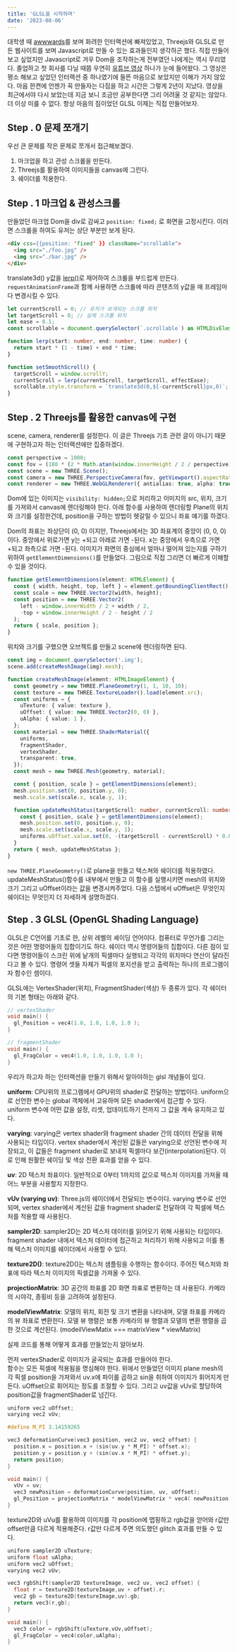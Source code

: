 ```yaml
---
title: 'GLSL을 시작하며'
date: '2023-08-06'
---
```


대학생 때 [awwwards](https://www.awwwards.com/)를 보며 화려한 인터랙션에 빠져있었고, Threejs와 GLSL로 만든 웹사이트를 보며 Javascript로 만들 수 있는 효과들인지 생각하곤 했다. 직접 만들어보고 싶었지만 Javascript로 겨우 Dom을 조작하는게 전부였던 나에게는 역시 무리였다. 졸업하고 첫 회사를 다닐 때쯤 우연히 [유튜브 영상](https://www.youtube.com/watch?v=DdQn82X1G3I&list=WL&index=26) 하나가 눈에 들어왔다. 그 영상은 평소 해보고 싶었던 인터랙션 중 하나였기에 들뜬 마음으로 보았지만 이해가 가지 않았다. 마음 한켠에 언젠가 꼭 만들자는 다짐을 하고 시간은 그렇게 2년이 지났다. 영상을 최근에서야 다시 보았는데 지금 보니 조금만 공부한다면 그리 어려울 것 같지는 않았다. 더 이상 미룰 수 없다. 항상 마음의 짐이었던 GLSL 이제는 직접 만들어보자.

## Step . 0 문제 쪼개기

우선 큰 문제를 작은 문제로 쪼개서 접근해보겠다.

1. 마크업을 하고 관성 스크롤을 만든다.
2. Threejs를 활용하여 이미지들을 canvas에 그린다.
3. 쉐이더를 적용한다.

## Step . 1 마크업 & 관성스크롤

만들었던 마크업 Dom을 div로 감싸고 `position: fixed;` 로 화면을 고정시킨다. 이러면 스크롤을 하여도 유저는 상단 부분만 보게 된다.

```html
<div css={{position: 'fixed' }} className="scrollable">
  <img src="./foo.jpg" />
  <img src="./bar.jpg" />
</div>
```

translate3d() y값을 [lerp()](https://docs.unity3d.com/ScriptReference/Vector3.Lerp.html)로 제어하여 스크롤을 부드럽게 만든다. `requestAnimationFrame`과 함께 사용하면 스크롤에 따라 콘텐츠의 y값을 매 프레임마다 변경시킬 수 있다.

```ts
let currentScroll = 0; // 유저가 보게되는 스크롤 위치
let targetScroll = 0; // 실제 스크롤 위치
let ease = 0.1;
const scrollable = document.querySelector(`.scrollable`) as HTMLDivElement;

function lerp(start: number, end: number, time: number) {
  return start * (1 - time) + end * time;
}

function setSmoothScroll() {
  targetScroll = window.scrollY;
  currentScroll = lerp(currentScroll, targetScroll, effectEase);
  scrollable.style.transform = `translate3d(0,${-currentScroll}px,0)`;
}
```

## Step . 2 Threejs를 활용한 canvas에 구현

scene, camera, renderer를 설정한다. 이 글은 Threejs 기초 관련 글이 아니기 때문에 구현하고자 하는 인터랙션에만 집중하겠다.

```ts
const perspective = 1000;
const fov = (180 * (2 * Math.atan(window.innerHeight / 2 / perspective))) / Math.PI;
const scene = new THREE.Scene();
const camera = new THREE.PerspectiveCamera(fov, getViewport().aspectRatio, 1, 1000);
const renderer = new THREE.WebGLRenderer({ antialias: true, alpha: true });
```

Dom에 있는 이미지는 `visibility: hidden;`으로 처리하고 이미지의 src, 위치, 크기를 가져와서 canvas에 렌더링해야 한다. 아래 함수를 사용하여 렌더링할 Plane의 위치와 크기를 설정한건데, position을 구하는 방법이 헷갈릴 수 있으니 좌표 얘기를 하겠다.

Dom의 좌표는 좌상단이 (0, 0) 이지만, Threejs에서는 3D 좌표계의 중앙이 (0, 0, 0)이다. 중앙에서 위로가면 y는 +되고 아래로 가면 -된다. x는 중앙에서 우측으로 가면 +되고 좌측으로 가면 -된다. 이미지가 화면의 중심에서 얼마나 떨어져 있는지를 구하기 위하여 `getElementDimensions()`를 만들었다. 그림으로 직접 그리면 더 빠르게 이해할 수 있을 것이다.

```ts
function getElementDimensions(element: HTMLElement) {
  const { width, height, top, left } = element.getBoundingClientRect();
  const scale = new THREE.Vector2(width, height);
  const position = new THREE.Vector2(
    left - window.innerWidth / 2 + width / 2,
    -top + window.innerHeight / 2 - height / 2
  );
  return { scale, position };
}
```

위치와 크기를 구했으면 오브젝트를 만들고 scene에 렌더링하면 된다.

```ts
const img = document.querySelector('.img');
scene.add(createMeshImage(img).mesh);

function createMeshImage(element: HTMLImageElement) {
  const geometry = new THREE.PlaneGeometry(1, 1, 10, 10);
  const texture = new THREE.TextureLoader().load(element.src);
  const uniforms = {
    uTexture: { value: texture },
    uOffset: { value: new THREE.Vector2(0, 0) },
    uAlpha: { value: 1 },
  };
  const material = new THREE.ShaderMaterial({
    uniforms,
    fragmentShader,
    vertexShader,
    transparent: true,
  });
  const mesh = new THREE.Mesh(geometry, material);

  const { position, scale } = getElementDimensions(element);
  mesh.position.set(0, position.y, 0);
  mesh.scale.set(scale.x, scale.y, 1);

  function updateMeshStatus(targetScroll: number, currentScroll: number) {
    const { position, scale } = getElementDimensions(element);
    mesh.position.set(0, position.y, 0);
    mesh.scale.set(scale.x, scale.y, 1);
    uniforms.uOffset.value.set(0, -(targetScroll - currentScroll) * 0.0003);
  }
  return { mesh, updateMeshStatus };
}
```

`new THREE.PlaneGeometry()`로 plane을 만들고 텍스쳐와 쉐이더를 적용하였다. updateMeshStatus()함수를 내부에서 만들고 이 함수를 실행시키면 mesh의 위치와 크기 그리고 uOffset이라는 값을 변경시켜주었다. 다음 스텝에서 uOffset은 무엇인지 쉐이더는 무엇인지 더 자세하게 설명하겠다.

## Step . 3 GLSL (OpenGL Shading Language)

GLSL은 C언어를 기초로 한, 상위 레벨의 셰이딩 언어이다.
컴퓨터로 무언가를 그리는것은 어떤 명령어들의 집합이기도 하다. 쉐이더 역시 명령어들의 집합이다. 다른 점이 있다면 명령어들이 스크린 위에 낱개의 픽셀마다 실행되고 각각의 위치마다 연산이 달라진다고 볼 수 있다. 명령어 셋들 자체가 픽셀의 포지션을 받고 출력하는 하나의 프로그램이자 함수인 셈이다.

GLSL에는 VertexShader(위치), FragmentShader(색상) 두 종류가 있다. 각 쉐이터의 기본 형태는 아래와 같다.

```c
// vertexShader
void main() {
  gl_Position = vec4(1.0, 1.0, 1.0, 1.0 );
}
```

```c
// fragmentShader
void main() {
  gl_FragColor = vec4(1.0, 1.0, 1.0, 1.0 );
}
```

우리가 하고자 하는 인터랙션을 만들기 위해서 알아야하는 glsl 개념들이 있다.

**uniform**: CPU위의 프로그램에서 GPU위의 shader로 전달하는 방법이다.
uniform으로 선언한 변수는 global 객체에서 고유하며 모든 shader에서 접근할 수 있다. uniform 변수에 어떤 값을 설정, 리셋, 업데이트하기 전까지 그 값을 계속 유지하고 있다.

**varying**: varying은 vertex shader와 fragment shader 간의 데이터 전달을 위해 사용되는 타입이다. vertex shader에서 계산된 값들은 varying으로 선언된 변수에 저장되고, 이 값들은 fragment shader로 보내져 픽셀마다 보간(interpolation)된다. 이로 인해 원활한 쉐이딩 및 색상 전환 효과를 얻을 수 있다.

**uv**: 2D 텍스처 좌표이다. 일반적으로 0부터 1까지의 값으로 텍스처 이미지를 가져올 때 어느 부분을 사용할지 지정한다.

**vUv (varying uv)**: Three.js의 쉐이더에서 전달되는 변수이다. varying 변수로 선언되며, vertex shader에서 계산된 값을 fragment shader로 전달하여 각 픽셀에 텍스처를 적용할 때 사용된다.

**sampler2D**: sampler2D는 2D 텍스처 데이터를 읽어오기 위해 사용되는 타입이다. fragment shader 내에서 텍스처 데이터에 접근하고 처리하기 위해 사용되고 이를 통해 텍스처 이미지를 쉐이더에서 사용할 수 있다.

**texture2D()**: texture2D()는 텍스처 샘플링을 수행하는 함수이다. 주어진 텍스처와 좌표에 따라 텍스처 이미지의 픽셀값을 가져올 수 있다.

**projectionMatrix**: 3D 공간의 좌표를 2D 화면 좌표로 변환하는 데 사용된다. 카메라의 시야각, 종횡비 등을 고려하여 설정된다.

**modelViewMatrix**: 모델의 위치, 회전 및 크기 변환을 나타내며, 모델 좌표를 카메라의 뷰 좌표로 변환한다. 모델 뷰 행렬은 보통 카메라의 뷰 행렬과 모델의 변환 행렬을 곱한 것으로 계산된다. (modeilViewMatix === matrixView \* viewMatrix)

실제 코드를 통해 어떻게 효과를 만들었는지 알아보자.

먼저 vertexShader로 이미지가 굴곡되는 효과를 만들어야 한다.  
함수는 모든 픽셀에 적용됨을 명심해야 한다. 위에서 만들었던 이미지 plane mesh의 각 픽셀 position을 가져와서 uv.x에 파이를 곱하고 sin을 취하여 이미지가 휘어지게 만든다. uOffset으로 휘어지는 정도를 조절할 수 있다. 그리고 uv값을 vUv로 할당하여 position값을 fragmentShader로 넘긴다.

```c
uniform vec2 uOffset;
varying vec2 vUv;

#define M_PI 3.14159265

vec3 deformationCurve(vec3 position, vec2 uv, vec2 offset) {
  position.x = position.x + (sin(uv.y * M_PI) * offset.x);
  position.y = position.y + (sin(uv.x * M_PI) * offset.y);
  return position;
}

void main() {
  vUv = uv;
  vec3 newPosition = deformationCurve(position, uv, uOffset);
  gl_Position = projectionMatrix * modelViewMatrix * vec4( newPosition, 1.0 );
}
```

texture2D와 uVu를 활용하여 이미지를 각 position에 맵핑하고 rgb값을 얻어와 r값만 offset만큼 다르게 적용해준다. r값만 다르게 주면 의도했던 glitch 효과를 만들 수 있다.

```c
uniform sampler2D uTexture;
uniform float uAlpha;
uniform vec2 uOffset;
varying vec2 vUv;

vec3 rgbShift(sampler2D textureImage, vec2 uv, vec2 offset) {
  float r = texture2D(textureImage,uv + offset).r;
  vec2 gb = texture2D(textureImage,uv).gb;
  return vec3(r,gb);
}

void main() {
  vec3 color = rgbShift(uTexture,vUv,uOffset);
  gl_FragColor = vec4(color,uAlpha);
}
```
